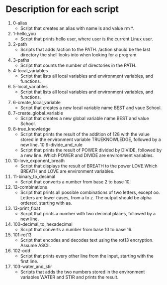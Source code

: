# Description for each script

1. 0-alias
   * Script that creates an alias with name ls and value rm *.
2. 1-hello_you
   * Script that prints hello user, where user is the current Linux user.
3. 2-path
   * Scripts that adds /action to the PATH. /action should be the last directory the shell looks into when looking for a program.
4. 3-paths
   * Script that counts the number of directories in the PATH.
5. 4-local_variables
   * Script that lists all local variables and environment variables, and functions.
6. 5-local_variables
   * Script that lists all local variables and environment variables, and functions.
7. 6-create_local_variable
   * Script  that creates a new local variable name BEST and vaue School.
8. 7-create_global_variable
   * Script that creates a new global variable name BEST and value School.
9. 8-true_knowledge
   * Script that prints the result of the addition of 128 with the value stored in the environment variable TRUEKNOWLEDGE, followed by a new line.
10 9-divide_and_rule
   * Script that prints the result of POWER divided by DIVIDE, followed by a new line. Which POWER and DIVIDE are environment variables.
11. 10-love_exponent_breath
    * Script that displays the result of BREATH to the power LOVE.Which BREATH and LOVE are environment variables.
12. 11-binary_to_decimal
    * Script that converts a number from base 2 to base 10.
13. 12-combinations
    * Script that prints all possible combinations of two letters, except oo. Letters are lower cases, from a to z. The output should be alpha ordered, starting with aa.
14. 13-print_float
    * Script that prints a number with two decimal places, followed by a new line.
15. 100-decimal_to_hexadecimal
    * Script that converts a number from base 10 to base 16.
16. 101-rot13
    * Script that encodes and decodes text using the rot13 encryption. Assume ASCII.
17. 102-odd
    * Script that prints every other line from the input, starting with the first line.
18. 103-water_and_stir
    * Scripts that adds the two numbers stored in the environment variables WATER and STIR and prints the result.